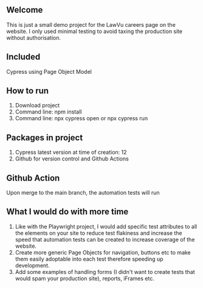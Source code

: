 ## Welcome
This is just a small demo project for the LawVu careers page on the website. I only used minimal testing to avoid taxing the production site without authorisation.

## Included
Cypress using Page Object Model

## How to run
1. Download project
2. Command line: npm install
3. Command line: npx cypress open or npx cypress run

## Packages in project
1. Cypress latest version at time of creation: 12
2. Github for version control and Github Actions

## Github Action
Upon merge to the main branch, the automation tests will run

## What I would do with more time
1. Like with the Playwright project, I would add specific test attributes to all the elements on your site to reduce test flakiness and increase the speed that automation tests can be created to increase coverage of the website.
2. Create more generic Page Objects for navigation, buttons etc to make them easily adoptable into each test therefore speeding up development.
3. Add some examples of handling forms (I didn't want to create tests that would spam your production site), reports, iFrames etc.
